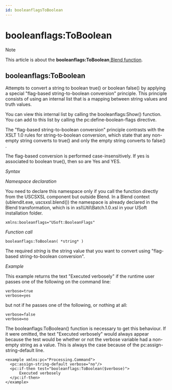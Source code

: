 ```yaml
---
id: booleanflagsToBoolean
---
```


# booleanflags:ToBoolean



> [!NOTE]
> This article is about the **booleanflags:ToBoolean**[ Blend function](/docs/Repositories/Blend_functions).

## **booleanflags:ToBoolean**

Attempts to convert a string to boolean true() or boolean false() by applying a special "flag-based string-to-boolean conversion" principle. This principle consists of using an internal list that is a mapping between string values and truth values.

You can view this internal list by calling the booleanflags:Show() function. You can add to this list by calling the pc:define-boolean-flags directive.

The "flag-based string-to-boolean conversion" principle contrasts with the XSLT 1.0 rules for string-to-boolean conversion, which state that any non-empty string converts to true() and only the empty string converts to false() .

The flag-based conversion is performed case-insensitively. If yes is associated to boolean true(), then so are Yes and YES.

*Syntax*

*Namespace declaration*

You need to declare this namespace only if you call the function directly from the USCSXSL component but outside Blend. In a Blend context (ublendit.exe, uscsxsl.blend()) the namespace is already declared in the Blend transformation, which is in xsl\\Util\\Batch.1.0.xsl in your USoft installation folder.

```
xmlns:booleanflags="USoft:BooleanFlags"
```

*Function call*

```
booleanflags:ToBoolean( *string* )
```

The required *string* is the string value that you want to convert using "flag-based string-to-boolean conversion".

*Example*

This example returns the text "Executed verbosely" if the runtime user passes one of the following on the command line:

```
verbose=true
verbose=yes
```

but not if he passes one of the following, or nothing at all:

```
verbose=false
verbose=no
```

The booleanflags:ToBoolean() function is necessary to get this behaviour. If it were omitted, the text "Executed verbosely" would always appear because the test would be whether or not the verbose variable had a non-empty string as a value. This is always the case because of the pc:assign-string-default line.

```language-xml
<example xmlns:pc="Processing.Command">
  <pc:assign-string-default verbose="no"/>
  <pc:if-then test="booleanflags:ToBoolean($verbose)">
      Executed verbosely
  </pc:if-then>
</example>
```

 